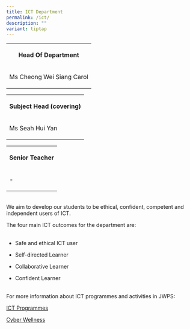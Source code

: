 ```yaml
---
title: ICT Department
permalink: /ict/
description: ""
variant: tiptap
---
```

<table>
<tbody>
<tr>
<th rowspan="1" colspan="1">
<p>Head Of Department</p>
</th>
</tr>
<tr>
<td rowspan="1" colspan="1">
<p>Ms&nbsp;Cheong Wei Siang&nbsp;Carol</p>
</td>
</tr>
</tbody>
</table>
<table>
<tbody>
<tr>
<th rowspan="1" colspan="1">
<p>Subject Head (covering)</p>
</th>
</tr>
<tr>
<td rowspan="1" colspan="1">
<p>Ms Seah Hui Yan</p>
</td>
</tr>
</tbody>
</table>
<table>
<tbody>
<tr>
<th rowspan="1" colspan="1">
<p>Senior Teacher</p>
</th>
</tr>
<tr>
<td rowspan="1" colspan="1">
<p>-</p>
</td>
</tr>
</tbody>
</table>
<p>
<br>We aim to develop our students to be ethical, confident, competent and
independent users of ICT.
<br>
</p>
<p>The four main ICT outcomes for the department are:
<br>
<br>
</p>
<ul data-tight="true" class="tight">
<li>
<p>Safe and ethical ICT user</p>
</li>
<li>
<p>Self-directed Learner</p>
</li>
<li>
<p>Collaborative Learner</p>
</li>
<li>
<p>Confident Learner</p>
</li>
</ul>
<p>
<br>For more information about ICT programmes and activities in JWPS:</p>
<p><a href="/ICTprog" rel="noopener noreferrer nofollow" target="_blank">ICT Programmes</a>
</p>
<p><a href="/Cyberwellness" rel="noopener noreferrer nofollow" target="_blank">Cyber Wellness</a>
</p>